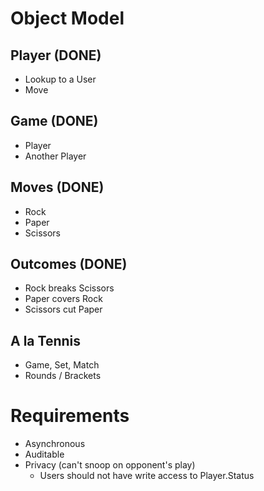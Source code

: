 # Object Model

## Player (DONE)
* Lookup to a User
* Move

## Game (DONE)
* Player
* Another Player

## Moves (DONE)
* Rock
* Paper
* Scissors

## Outcomes (DONE)
* Rock breaks Scissors
* Paper covers Rock
* Scissors cut Paper

## A la Tennis
* Game, Set, Match
* Rounds / Brackets

# Requirements
* Asynchronous
* Auditable
* Privacy (can't snoop on opponent's play)
    * Users should not have write access to Player.Status